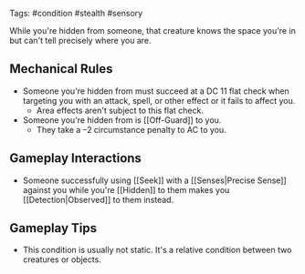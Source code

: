Tags: #condition #stealth #sensory

While you're hidden from someone, that creature knows the space you're in but can't tell precisely where you are. 

## Mechanical Rules

- Someone you're hidden from must succeed at a DC 11 flat check when targeting you with an attack, spell, or other effect or it fails to affect you.  
	- Area effects aren't subject to this flat check. 
- Someone you're hidden from is [[Off-Guard]] to you.  
	- They take a –2 circumstance penalty to AC to you.

## Gameplay Interactions

- Someone successfully using [[Seek]]  with a [[Senses|Precise Sense]] against you while you're [[Hidden]] to them makes you [[Detection|Observed]] to them instead.

## Gameplay Tips

- This condition is usually not static. It's a relative condition between two creatures or objects.